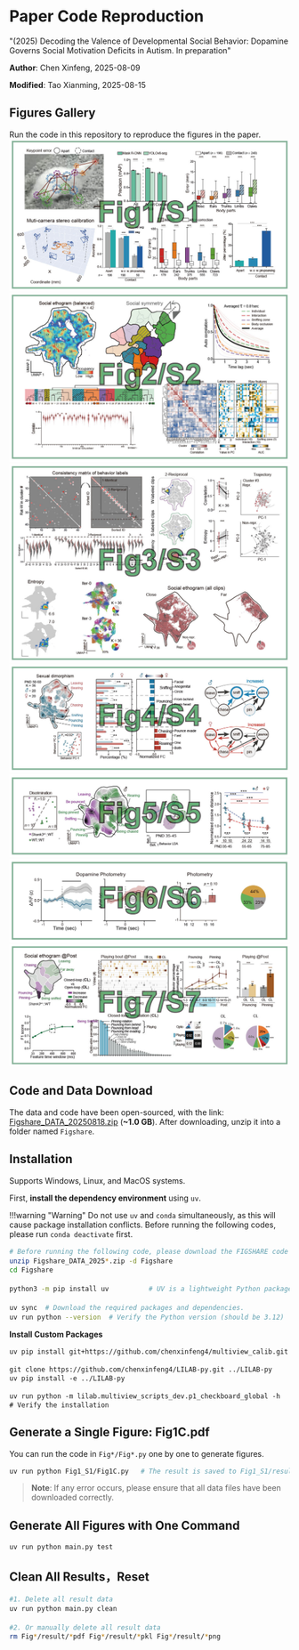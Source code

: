 # Paper Code Reproduction
"(2025) Decoding the Valence of Developmental Social Behavior: Dopamine Governs Social Motivation Deficits in Autism. In preparation"

**Author**: Chen Xinfeng, 2025-08-09

**Modified**: Tao Xianming, 2025-08-15

## Figures Gallery
Run the code in this repository to reproduce the figures in the paper.
![Fig1_S1](assets/Fig1_S1.jpg)
![Fig2_S2](assets/Fig2_S2.jpg)
![Fig3_S3](assets/Fig3_S3.jpg)
![Fig4_S4](assets/Fig4_S4.jpg)
![Fig5_S5](assets/Fig5_S5.jpg)
![Fig6_S6](assets/Fig6_S6.jpg)
![Fig7_S7](assets/Fig7_S7.jpg)


## Code and Data Download
The data and code have been open-sourced, with the link: [Figshare_DATA_20250818.zip](https://pan.baidu.com/s/1YNHOnwKm2-YS8ZePG0TTOA?pwd=j6ab) (**~1.0 GB**).
After downloading, unzip it into a folder named `Figshare`.

## Installation
Supports Windows, Linux, and MacOS systems.

First, **install the dependency environment** using `uv`.

!!!warning "Warning"
    Do not use `uv` and `conda` simultaneously, as this will cause package installation conflicts. Before running the following codes, please run `conda deactivate` first.

```bash
# Before running the following code, please download the FIGSHARE code and data.
unzip Figshare_DATA_2025*.zip -d Figshare
cd Figshare

python3 -m pip install uv          # UV is a lightweight Python package manager, similar to conda.

uv sync  # Download the required packages and dependencies.
uv run python --version  # Verify the Python version (should be 3.12)
```

**Install Custom Packages**
```
uv pip install git+https://github.com/chenxinfeng4/multiview_calib.git

git clone https://github.com/chenxinfeng4/LILAB-py.git ../LILAB-py
uv pip install -e ../LILAB-py

uv run python -m lilab.multiview_scripts_dev.p1_checkboard_global -h   # Verify the installation
```

## Generate a Single Figure: Fig1C.pdf
You can run the code in `Fig*/Fig*.py` one by one to generate figures.
```bash
uv run python Fig1_S1/Fig1C.py   # The result is saved to Fig1_S1/result/Fig1C.pdf
```
> **Note**: If any error occurs, please ensure that all data files have been downloaded correctly.

## Generate All Figures with One Command
```bash
uv run python main.py test
```

## Clean All Results，Reset
```bash
#1. Delete all result data
uv run python main.py clean

#2. Or manually delete all result data
rm Fig*/result/*pdf Fig*/result/*pkl Fig*/result/*png
```